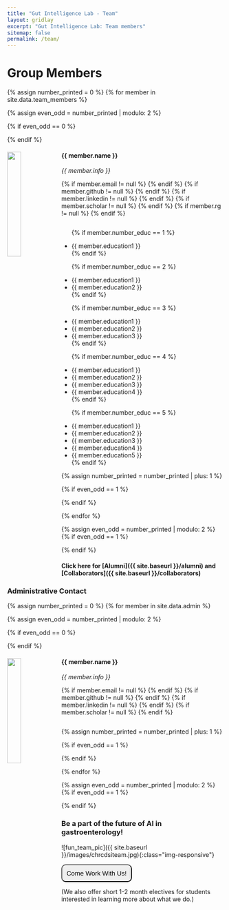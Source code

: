 ```yaml
---
title: "Gut Intelligence Lab - Team"
layout: gridlay
excerpt: "Gut Intelligence Lab: Team members"
sitemap: false
permalink: /team/
---
```


# Group Members

<!-- ## Team -->
{% assign number_printed = 0 %}
{% for member in site.data.team_members %}

{% assign even_odd = number_printed | modulo: 2 %}

{% if even_odd == 0 %}
<div class="row">
{% endif %}

<div class="col-sm-6 clearfix">
  <img src="{{ site.baseurl }}/images/teampic/{{ member.photo }}" class="img-responsive" width="25%" style="float: left" />
  <h4>{{ member.name }}</h4>
  <i>{{ member.info }}</i> <br>
  <!-- <br>email: <{{ member.email }}> -->
  <p class='social'> 
  {% if member.email != null %}  <a href="mailto:{{ member.email }}">  <i class="fa fa-envelope" aria-hidden="true"></i></a>  {% endif %}  {% if member.github != null %}  <a href="{{ member.github }}"><i class="fa fa-github" aria-hidden="true"></i></a>  {% endif %} {% if member.linkedin != null %}  <a href="{{ member.linkedin }}"><i class="fa fa-linkedin" aria-hidden="true"></i></a>  {% endif %} {% if member.scholar != null %}  <a href="{{ member.scholar }}"><i class="ai ai-google-scholar-square" aria-hidden="true"></i></a>  {% endif %} {% if member.rg != null %}  <a href="{{ member.rg }}"><i class="ai ai-researchgate" aria-hidden="true"></i></a>  {% endif %} 
  </p>
  
  <ul style="overflow: hidden">

  {% if member.number_educ == 1 %}
  <li> {{ member.education1 }} </li>
  {% endif %}

  {% if member.number_educ == 2 %}
  <li> {{ member.education1 }} </li>
  <li> {{ member.education2 }} </li>
  {% endif %}

  {% if member.number_educ == 3 %}
  <li> {{ member.education1 }} </li>
  <li> {{ member.education2 }} </li>
  <li> {{ member.education3 }} </li>
  {% endif %}

  {% if member.number_educ == 4 %}
  <li> {{ member.education1 }} </li>
  <li> {{ member.education2 }} </li>
  <li> {{ member.education3 }} </li>
  <li> {{ member.education4 }} </li>
  {% endif %}

  {% if member.number_educ == 5 %}
  <li> {{ member.education1 }} </li>
  <li> {{ member.education2 }} </li>
  <li> {{ member.education3 }} </li>
  <li> {{ member.education4 }} </li>
  <li> {{ member.education5 }} </li>
  {% endif %}

  </ul>
</div>

{% assign number_printed = number_printed | plus: 1 %}

{% if even_odd == 1 %}
</div>
{% endif %}

{% endfor %}

{% assign even_odd = number_printed | modulo: 2 %}
{% if even_odd == 1 %}
</div>
{% endif %}



<!-- ## Master and Bachelor Students
{% assign number_printed = 0 %}
{% for member in site.data.students %}

{% assign even_odd = number_printed | modulo: 2 %}

{% if even_odd == 0 %}
<div class="row">
{% endif %}

<div class="col-sm-6 clearfix">
  <h4>{{ member.name }}</h4>
  <i>{{ member.info }}<br>email: <{{ member.email }}></i>
  <ul style="overflow: hidden">

  {% if member.number_educ == 1 %}
  <li> {{ member.education1 }} </li>
  {% endif %}

  {% if member.number_educ == 2 %}
  <li> {{ member.education1 }} </li>
  <li> {{ member.education2 }} </li>
  {% endif %}

  {% if member.number_educ == 3 %}
  <li> {{ member.education1 }} </li>
  <li> {{ member.education2 }} </li>
  <li> {{ member.education3 }} </li>
  {% endif %}

  {% if member.number_educ == 4 %}
  <li> {{ member.education1 }} </li>
  <li> {{ member.education2 }} </li>
  <li> {{ member.education3 }} </li>
  <li> {{ member.education4 }} </li>
  {% endif %}

  </ul>
</div>

{% assign number_printed = number_printed | plus: 1 %}

{% if even_odd == 1 %}
</div>
{% endif %}

{% endfor %}

{% assign even_odd = number_printed | modulo: 2 %}
{% if even_odd == 1 %}
</div>
{% endif %} -->

#### Click here for [Alumni]({{ site.baseurl }}/alumni) and [Collaborators]({{ site.baseurl }}/collaborators)

### Administrative Contact

{% assign number_printed = 0 %}
{% for member in site.data.admin %}

{% assign even_odd = number_printed | modulo: 2 %}

{% if even_odd == 0 %}
<div class="row">
{% endif %}

<div class="col-sm-6 clearfix">
  <img src="{{ site.baseurl }}/images/teampic/{{ member.photo }}" class="img-responsive" width="25%" style="float: left" />
  <h4>{{ member.name }}</h4>
  <i>{{ member.info }}</i> <br>
  <!-- <br>email: <{{ member.email }}> -->
  <p class='social'> 
  {% if member.email != null %}  <a href="mailto:{{ member.email }}">  <i class="fa fa-globe" aria-hidden="true"></i></a>  {% endif %}  {% if member.github != null %}  <a href="{{ member.github }}"><i class="fa fa-github" aria-hidden="true"></i></a>  {% endif %} {% if member.linkedin != null %}  <a href="{{ member.linkedin }}"><i class="fa fa-linkedin" aria-hidden="true"></i></a>  {% endif %} {% if member.scholar != null %}  <a href="{{ member.scholar }}"><i class="ai ai-google-scholar-square" aria-hidden="true"></i></a>  {% endif %} 
  </p>
  
  <ul style="overflow: hidden">

  </ul>
</div>

{% assign number_printed = number_printed | plus: 1 %}

{% if even_odd == 1 %}
</div>
{% endif %}

{% endfor %}

{% assign even_odd = number_printed | modulo: 2 %}
{% if even_odd == 1 %}
</div>
{% endif %}

### Be a part of the future of AI in gastroenterology!
![fun_team_pic]({{ site.baseurl }}/images/chrcdsiteam.jpg){:class="img-responsive"}

<button style="padding: 10px 10px; font-size: 15px; border-radius: 10px;" type="button" class="btn btn-primary" onclick=" relocate_home()">Come Work With Us!</button>

(We also offer short 1-2 month electives for students interested in learning more about what we do.)